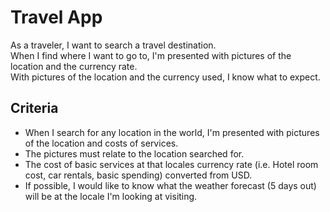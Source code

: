 # Travel App

As a traveler, I want to search a travel destination.  
When I find where I want to go to, I'm presented with pictures of the location and the currency rate.  
With pictures of the location and the currency used, I know what to expect.  

## Criteria
- When I search for any location in the world, I'm presented with pictures of the location and costs of services.  
- The pictures must relate to the location searched for.  
- The cost of basic services at that locales currency rate (i.e. Hotel room cost, car rentals, basic spending) converted from USD.  
- If possible, I would like to know what the weather forecast (5 days out) will be at the locale I'm looking at visiting.  